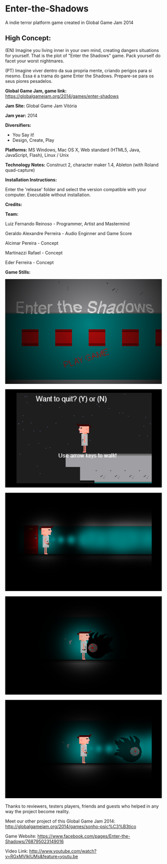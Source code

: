 # Enter-the-Shadows
A indie terror platform game created in  Global Game Jam 2014

## High Concept:
(EN) Imagine you living inner in your own mind, creating dangers situations for yourself. That is the plot of "Enter the Shadows" game. Pack yourself do facet your worst nightmares. 

(PT) Imagine viver dentro da sua propria mente, criando perigos para si mesmo. Essa é a trama do game Enter the Shadows. Prepare-se para os seus piores pesadelos.

**Global Game Jam, game link:** https://globalgamejam.org/2014/games/enter-shadows

**Jam Site:** Global Game Jam Vitória

**Jam year:** 2014

**Diversifiers:** 
* You Say it!
* Design, Create, Play

**Platforms:** 
MS Windows, Mac OS X, Web standard (HTML5, Java, JavaScript, Flash), Linux / Unix

**Technology Notes:** 
Construct 2, character maker 1.4, Ableton (with Roland quad-capture)

**Installation Instructions:** 

Enter the 'release' folder and select the version compatible with your computer. Executable without installation.

**Credits:** 

**Team:**

Luiz Fernando Reinoso - Programmer, Artist and Mastermind

Geraldo Alexandre Perreira - Audio Enginner and Game Score

Alcimar Pereira - Concept

Martinazzi Rafael - Concept

Eder Ferreira - Concept

**Game Stills:**

![Game title screen](/other/vinheta.png)

![Game init](/other/screenshoot_1.png)

![Gameplay](/other/screenshoot_2.png)

![Game enemy](/other/screenshoot_3.png)

![Game enemy danger](/other/screenshoot_4.png)

Thanks to reviewers, testers players, friends and guests who helped in any way the project become reality.

Meet our other project of this Global Game Jam 2014: http://globalgamejam.org/2014/games/sonho-psic%C3%B3tico

Game Website: 
https://www.facebook.com/pages/Enter-the-Shadows/768795023149016

Video Link: 
http://www.youtube.com/watch?v=RGxMVIkIUMs&feature=youtu.be
